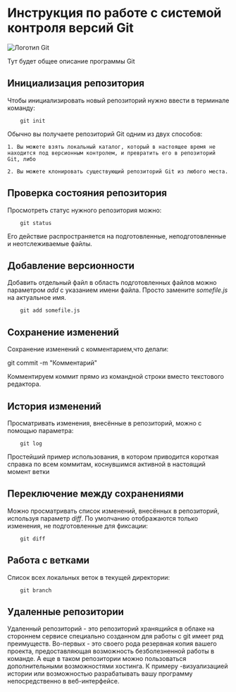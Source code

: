 # Инструкция по работе с системой контроля версий Git

![Логотип Git](logo@2x.png)

Тут будет общее описание программы Git

## Инициализация репозитория

Чтобы инициализировать новый репозиторий нужно ввести в терминале команду:

        git init

Обычно вы получаете репозиторий Git одним из двух способов:

    1. Вы можете взять локальный каталог, который в настоящее время не находится под версионным контролем, и превратить его в репозиторий Git, либо

    2. Вы можете клонировать существующий репозиторий Git из любого места.



## Проверка состояния репозитория

Просмотреть статус нужного репозитория можно:

        git status

Его действие распространяется на подготовленные, неподготовленные и неотслеживаемые файлы.

## Добавление версионности

Добавить отдельный файл в область подготовленных файлов можно параметром *add* с указанием имени файла. Просто замените *somefile.js* на актуальное имя.

        git add somefile.js


## Сохранение изменений

Сохранение изменений с комментарием,что делали:

git commit -m "Комментарий"       

Комментируем коммит прямо из командной строки
вместо текстового редактора.

## История изменений

Просматривать изменения, внесённые в репозиторий, можно с помощью параметра:

        git log

Простейший пример использования, в котором приводится короткая справка по всем
коммитам, коснувшимся активной в настоящий момент ветки

## Переключение между сохранениями

Можно просматривать список изменений, внесённых в репозиторий, используя параметр *diff*. По умолчанию отображаются только изменения, не подготовленные для фиксации:

        git diff


## Работа с ветками

Список всех локальных веток в текущей директории:

        git branch

## Удаленные репозитории

Удаленный репозиторий - это репозиторий хранящийся в облаке на стороннем сервисе специально созданном для работы с git имеет ряд преимуществ. Во-первых - это своего рода резервная копия вашего проекта, предоставляющая возможность безболезненной работы в команде. А еще в таком репозитории можно пользоваться дополнительными возможностями хостинга. К примеру -визуализацией истории или возможностью разрабатывать вашу программу непосредственно в веб-интерфейсе.
